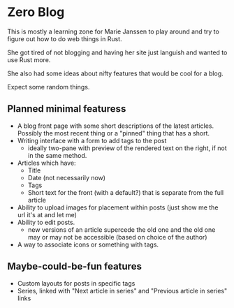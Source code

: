 # Zero Blog

This is mostly a learning zone for Marie Janssen to play around and try to figure out how to do web things in Rust.

She got tired of not blogging and having her site just languish and wanted to use Rust more.

She also had some ideas about nifty features that would be cool for a blog.

Expect some random things.

## Planned minimal featuress

- A blog front page with some short descriptions of the latest articles.  Possibly the most recent thing or a "pinned" thing that has a short.
- Writing interface with a form to add tags to the post 
   - ideally two-pane with preview of the rendered text on the right, if not in the same method.
- Articles which have:
  - Title
  - Date (not necessarily now)
  - Tags
  - Short text for the front (with a default?) that is separate from the full article
- Ability to upload images for placement within posts (just show me the url it's at and let me)
- Ability to edit posts.  
  - new versions of an article supercede the old one and the old one may or may not be accessible 
    (based on choice of the author)
- A way to associate icons or something with tags.

## Maybe-could-be-fun features

- Custom layouts for posts in specific tags
- Series, linked with "Next article in series" and "Previous article in series" links

